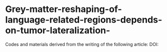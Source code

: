 # Grey-matter-reshaping-of-language-related-regions-depends-on-tumor-lateralization-
Codes and materials derived from the writing of the following article: DOI:
